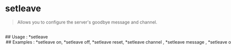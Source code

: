 # setleave

> Allows you to configure the server's goodbye message and channel.

<br>
## Usage :
*setleave <option> <argument> 
## Examples :
*setleave on,
<br>*setleave off,
<br>*setleave reset,
<br>*setleave channel <mention>,
<br>*setleave message <message>,
<br>*setleave options
## Aliases :
configleave,
<br>leaveconfig
## NSFW ?
- No
## Permissions :
Bot: Manage messages
<br>
User: Manage messages
## Slowmode :
- 3 seconds
## Premium Level
- No premium